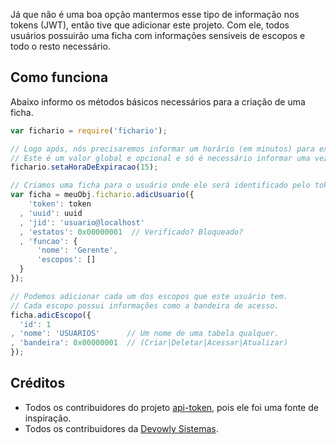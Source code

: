 Já que não é uma boa opção mantermos esse tipo de informação nos tokens (JWT), então tive que adicionar este projeto. Com ele, todos usuários possuirão uma ficha com informações sensiveis de escopos e todo o resto necessário.

## Como funciona
Abaixo informo os métodos básicos necessários para a criação de uma ficha.

```javascript
var fichario = require('fichario');

// Logo após, nós precisaremos informar um horário (em minutos) para expirar os dados.
// Este é um valor global e opcional e só é necessário informar uma vez.
fichario.setaHoraDeExpiracao(15); 

// Criamos uma ficha para o usuário onde ele será identificado pelo token.
var ficha = meuObj.fichario.adicUsuario({
    'token': token
  , 'uuid': uuid
  , 'jid': 'usuario@localhost'
  , 'estatos': 0x00000001  // Verificado? Bloqueado?
  , 'funcao': {
      'nome': 'Gerente',
      'escopos': [] 
  }
});

// Podemos adicionar cada um dos escopos que este usuário tem.
// Cada escopo possui informações como a bandeira de acesso.
ficha.adicEscopo({
  'id': 1
, 'nome': 'USUARIOS'      // Um nome de uma tabela qualquer.
, 'bandeira': 0x00000001  // (Criar|Deletar|Acessar|Atualizar)
});

```

## Créditos
- Todos os contribuidores do projeto [api-token](https://github.com/laardee/api-token), pois ele foi uma fonte de inspiração.
- Todos os contribuidores da [Devowly Sistemas](https://github.com/orgs/devowly/people).
